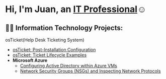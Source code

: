 <h1>Hi, I'm Juan, an <a href="https://linkedin.com/in/juan-housholder-jr-b45766301/">IT Professional</a>☺</h1>

<h2>👨‍💻 Information Technology Projects:</h2>

osTicket(Help Desk Ticketing System)
  - [osTicket: Post-Installation Configuration](https://github.com/itjj0108/post-install-config)
  - [osTicket: Ticket Lifecycle Examples](https://github.com/itjj0108/ticket-lifecycle)
- <b>Microsoft Azure</b>
  - [Configuring Active Directory within Azure VMs](https://github.com/itjj0108/configure-ad)
  - [Network Security Groups (NSGs) and Inspecting Network Protocols](https://github.com/itjj0108/azure-network-protocols)




